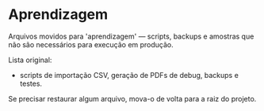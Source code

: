 
# Aprendizagem

Arquivos movidos para 'aprendizagem' — scripts, backups e amostras que não são necessários para execução em produção.

Lista original:

- scripts de importação CSV, geração de PDFs de debug, backups e testes.

Se precisar restaurar algum arquivo, mova-o de volta para a raiz do projeto.
